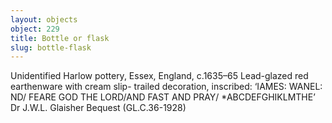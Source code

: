 ```yaml
---
layout: objects
object: 229
title: Bottle or flask
slug: bottle-flask
---
```

Unidentified Harlow pottery, Essex, England, c.1635–65  Lead-glazed red earthenware with cream slip- trailed decoration, inscribed: ‘IAMES: WANEL: ND/ FEARE GOD THE LORD/AND FAST AND PRAY/ *ABCDEFGHIKLMTHE’  Dr J.W.L. Glaisher Bequest (GL.C.36-1928)
